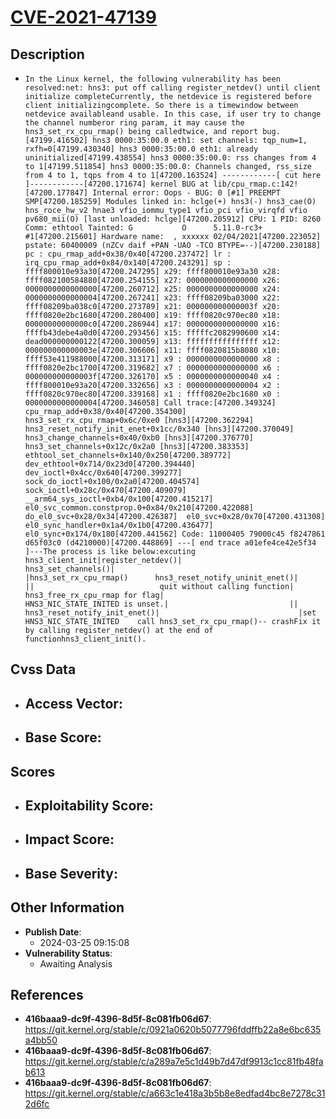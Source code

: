 
# [CVE-2021-47139](https://cve.mitre.org/cgi-bin/cvename.cgi?name=CVE-2021-47139)

## Description

- `In the Linux kernel, the following vulnerability has been resolved:net: hns3: put off calling register_netdev() until client initialize completeCurrently, the netdevice is registered before client initializingcomplete. So there is a timewindow between netdevice availableand usable. In this case, if user try to change the channel numberor ring param, it may cause the hns3_set_rx_cpu_rmap() being calledtwice, and report bug.[47199.416502] hns3 0000:35:00.0 eth1: set channels: tqp_num=1, rxfh=0[47199.430340] hns3 0000:35:00.0 eth1: already uninitialized[47199.438554] hns3 0000:35:00.0: rss changes from 4 to 1[47199.511854] hns3 0000:35:00.0: Channels changed, rss_size from 4 to 1, tqps from 4 to 1[47200.163524] ------------[ cut here ]------------[47200.171674] kernel BUG at lib/cpu_rmap.c:142![47200.177847] Internal error: Oops - BUG: 0 [#1] PREEMPT SMP[47200.185259] Modules linked in: hclge(+) hns3(-) hns3_cae(O) hns_roce_hw_v2 hnae3 vfio_iommu_type1 vfio_pci vfio_virqfd vfio pv680_mii(O) [last unloaded: hclge][47200.205912] CPU: 1 PID: 8260 Comm: ethtool Tainted: G           O      5.11.0-rc3+ #1[47200.215601] Hardware name:  , xxxxxx 02/04/2021[47200.223052] pstate: 60400009 (nZCv daif +PAN -UAO -TCO BTYPE=--)[47200.230188] pc : cpu_rmap_add+0x38/0x40[47200.237472] lr : irq_cpu_rmap_add+0x84/0x140[47200.243291] sp : ffff800010e93a30[47200.247295] x29: ffff800010e93a30 x28: ffff082100584880[47200.254155] x27: 0000000000000000 x26: 0000000000000000[47200.260712] x25: 0000000000000000 x24: 0000000000000004[47200.267241] x23: ffff08209ba03000 x22: ffff08209ba038c0[47200.273789] x21: 000000000000003f x20: ffff0820e2bc1680[47200.280400] x19: ffff0820c970ec80 x18: 00000000000000c0[47200.286944] x17: 0000000000000000 x16: ffffb43debe4a0d0[47200.293456] x15: fffffc2082990600 x14: dead000000000122[47200.300059] x13: ffffffffffffffff x12: 000000000000003e[47200.306606] x11: ffff0820815b8080 x10: ffff53e411988000[47200.313171] x9 : 0000000000000000 x8 : ffff0820e2bc1700[47200.319682] x7 : 0000000000000000 x6 : 000000000000003f[47200.326170] x5 : 0000000000000040 x4 : ffff800010e93a20[47200.332656] x3 : 0000000000000004 x2 : ffff0820c970ec80[47200.339168] x1 : ffff0820e2bc1680 x0 : 0000000000000004[47200.346058] Call trace:[47200.349324]  cpu_rmap_add+0x38/0x40[47200.354300]  hns3_set_rx_cpu_rmap+0x6c/0xe0 [hns3][47200.362294]  hns3_reset_notify_init_enet+0x1cc/0x340 [hns3][47200.370049]  hns3_change_channels+0x40/0xb0 [hns3][47200.376770]  hns3_set_channels+0x12c/0x2a0 [hns3][47200.383353]  ethtool_set_channels+0x140/0x250[47200.389772]  dev_ethtool+0x714/0x23d0[47200.394440]  dev_ioctl+0x4cc/0x640[47200.399277]  sock_do_ioctl+0x100/0x2a0[47200.404574]  sock_ioctl+0x28c/0x470[47200.409079]  __arm64_sys_ioctl+0xb4/0x100[47200.415217]  el0_svc_common.constprop.0+0x84/0x210[47200.422088]  do_el0_svc+0x28/0x34[47200.426387]  el0_svc+0x28/0x70[47200.431308]  el0_sync_handler+0x1a4/0x1b0[47200.436477]  el0_sync+0x174/0x180[47200.441562] Code: 11000405 79000c45 f8247861 d65f03c0 (d4210000)[47200.448869] ---[ end trace a01efe4ce42e5f34 ]---The process is like below:excuting hns3_client_init|register_netdev()|                           hns3_set_channels()|                           |hns3_set_rx_cpu_rmap()      hns3_reset_notify_uninit_enet()|                               ||                            quit without calling function|                            hns3_free_rx_cpu_rmap for flag|                            HNS3_NIC_STATE_INITED is unset.|                           ||                           hns3_reset_notify_init_enet()|                               |set HNS3_NIC_STATE_INITED    call hns3_set_rx_cpu_rmap()-- crashFix it by calling register_netdev() at the end of functionhns3_client_init().`

## Cvss Data

- **Access Vector**:
  - 
- **Base Score**:
  - 

## Scores

- **Exploitability Score**:
  - 
- **Impact Score**:
  - 
- **Base Severity**:
  - 

## Other Information

- **Publish Date**:
  - 2024-03-25 09:15:08
- **Vulnerability Status**:
  - Awaiting Analysis

## References

- **416baaa9-dc9f-4396-8d5f-8c081fb06d67**: https://git.kernel.org/stable/c/0921a0620b5077796fddffb22a8e6bc635a4bb50
- **416baaa9-dc9f-4396-8d5f-8c081fb06d67**: https://git.kernel.org/stable/c/a289a7e5c1d49b7d47df9913c1cc81fb48fab613
- **416baaa9-dc9f-4396-8d5f-8c081fb06d67**: https://git.kernel.org/stable/c/a663c1e418a3b5b8e8edfad4bc8e7278c312d6fc
